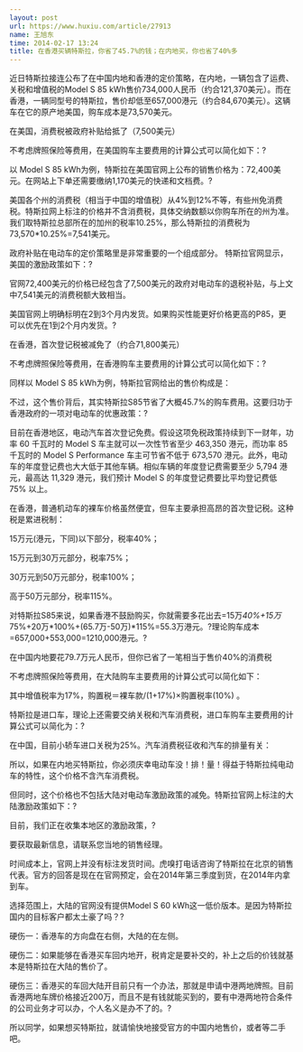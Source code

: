 ```yaml
---
layout: post
url: https://www.huxiu.com/article/27913
name: 王旭东
time: 2014-02-17 13:24
title: 在香港买辆特斯拉，你省了45.7%的钱；在内地买，你也省了40%多
---
```

近日特斯拉接连公布了在中国内地和香港的定价策略，在内地，一辆包含了运费、关税和增值税的Model S 85 kWh售价734,000人民币（约合121,370美元）。而在香港，一辆同型号的特斯拉，售价却低至657,000港元（约合84,670美元）。这辆车在它的原产地美国，购车成本是73,570美元。

在美国，消费税被政府补贴给抵了（7,500美元）

不考虑牌照保险等费用，在美国购车主要费用的计算公式可以简化如下：?

以 Model S 85 kWh为例，特斯拉在美国官网上公布的销售价格为：72,400美元。在网站上下单还需要缴纳1,170美元的快递和文档费。?

美国各个州的消费税（相当于中国的增值税）从4%到12%不等，有些州免消费税。特斯拉网上标注的价格并不含消费税，具体交纳数额以你购车所在的州为准。我们取特斯拉总部所在的加州的税率10.25%，那么特斯拉的消费税为73,570*10.25%=7,541美元。

政府补贴在电动车的定价策略里是非常重要的一个组成部分。 特斯拉官网显示，美国的激励政策如下：?

官网72,400美元的价格已经包含了7,500美元的政府对电动车的退税补贴，与上文中7,541美元的消费税额大致相当。

美国官网上明确标明在2到3个月内发货。如果购买性能更好价格更高的P85，更可以优先在1到2个月内发货。?

在香港，首次登记税被减免了（约合71,800美元）

不考虑牌照保险等费用，在香港购车主要费用的计算公式可以简化如下：?

同样以 Model S 85 kWh为例，特斯拉官网给出的售价构成是：

不过，这个售价背后，其实特斯拉S85节省了大概45.7%的购车费用。这要归功于香港政府的一项对电动车的优惠政策：?

目前在香港地区，电动汽车首次登记免费。假设这项免税政策持续到下一财年，功率 60 千瓦时的 Model S 车主就可以一次性节省至少 463,350 港元，而功率 85 千瓦时的 Model S Performance 车主可节省不低于 673,570 港元。此外，电动车的年度登记费也大大低于其他车辆。相似车辆的年度登记费需要至少 5,794 港元，最高达 11,329 港元，我们预计 Model S 的年度登记费要比平均登记费低 75% 以上。

在香港，普通机动车的裸车价格虽然便宜，但车主要承担高昂的首次登记税。这种税是累进税制：

15万元(港元，下同)以下部分，税率40%；

15万元到30万元部分，税率75%；

30万元到50万元部分，税率100%；

高于50万元部分，税率115%。

对特斯拉S85来说，如果香港不鼓励购买，你就需要多花出去=15万*40%+15万*75%+20万*100%+(65.7万-50万)*115%=55.3万港元。?理论购车成本=657,000+553,000=1210,000港元。?

在中国内地要花79.7万元人民币，但你已省了一笔相当于售价40%的消费税

不考虑牌照保险等费用，在大陆购车主要费用的计算公式可以简化如下：

其中增值税率为17%，购置税＝裸车款/(1+17%)×购置税率(10%) 。

特斯拉是进口车，理论上还需要交纳关税和汽车消费税，进口车购车主要费用的计算公式可以简化为：?

在中国，目前小轿车进口关税为25%。汽车消费税征收和汽车的排量有关：

所以，如果在内地买特斯拉，你必须庆幸电动车没！排！量！得益于特斯拉纯电动车的特性，这个价格不含汽车消费税。

但同时，这个价格也不包括大陆对电动车激励政策的减免。特斯拉官网上标注的大陆激励政策如下：?

目前，我们正在收集本地区的激励政策，?

要获取最新信息，请联系您当地的销售经理。

时间成本上，官网上并没有标注发货时间。虎嗅打电话咨询了特斯拉在北京的销售代表。官方的回答是现在在官网预定，会在2014年第三季度到货，在2014年内拿到车。

选择范围上，大陆的官网没有提供Model S 60 kWh这一低价版本。是因为特斯拉国内的目标客户都太土豪了吗？?

硬伤一：香港车的方向盘在右侧，大陆的在左侧。

硬伤二：如果能够在香港买车回内地开，税肯定是要补交的，补上之后的价钱就基本是特斯拉在大陆的售价了。

硬伤三：香港买的车回大陆开目前只有一个办法，那就是申请中港两地牌照。目前香港两地车牌价格接近200万，而且不是有钱就能买到的，要有中港两地符合条件的公司业务才可以办，个人名义是办不了的。?

所以同学，如果想买特斯拉，就请愉快地接受官方的中国内地售价，或者等二手吧。

